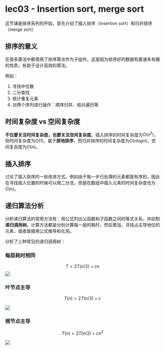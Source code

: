 # lec03 - Insertion sort, merge sort
这节课是排序系列的开始，首先介绍了插入排序（insertion sort）和归并排序（merge sort）

## 排序的意义
在很多算法中都使用了排序算法作为子组件。这是因为排序好的数据有着诸多有趣的性质，有助于设计高效的算法。

例如：
1. 寻找中位数
2. 二分查找
3. 统计重复元素
4. 对两个序列进行操作：顺序归并、结对遍历等
## 时间复杂度 vs 空间复杂度

**不仅要关注时间复杂度，也要关注空间复杂度**。插入排序的时间复杂度为$O(n^2)$，但时间复杂度为$O(1)$，属于**原地排序**，而归并排序的时间复杂度为$O(nlogn)$，空间复杂度为$O(n)$。

## 插入排序
讨论了插入排序的一些改进方式。例如由于每一步已处理的元素都是有序的，因此在寻找插入位置的时候可以用二分法，但是在数组中插入元素的时间复杂度也为$O(n)$。

## 递归算法分析
分析递归算法的常用方法有：用公式列出父函数和子函数之间的等式关系，并绘制**递归调用树**。计算方法都是分别计算每一层的耗时，然后累加，寻找占主导地位的元素，或者直接用公式推导和化简。

分析了三种常见的递归调用树：

### 每层耗时相同
$$T=2T(n/2)+cn$$ 
![](https://zhang113751picgo.oss-cn-hangzhou.aliyuncs.com/img/20220118201856.png)

### 叶节点主导
$$
T(n)=2T(n/2)+c
$$

![](https://zhang113751picgo.oss-cn-hangzhou.aliyuncs.com/img/20220118202133.png)

### 根节点主导
$$
T(n)=2T(n/2)+cn^2
$$

![](https://zhang113751picgo.oss-cn-hangzhou.aliyuncs.com/img/20220118202236.png)

